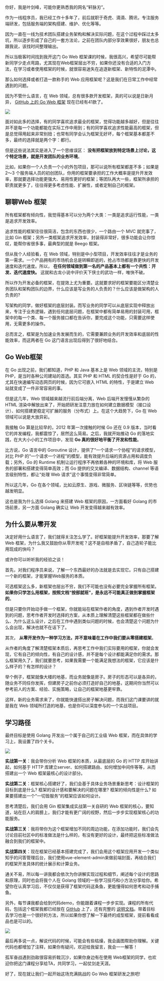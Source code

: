 你好，我是叶剑峰，可能你更熟悉我的网名“轩脉刃”。

作为一线程序员，我已经工作十多年了，前后就职于奇虎、滴滴、腾讯，专注服务端研发，包括服务端的架构搭建、维护、优化等等。

因为一直在一线为技术团队搭建业务架构和解决实际问题，在这个过程中踩过太多坑，所以逐步形成了自己的一套方法论，之前在团队内部分享效果很好，朋友也总跟我说，该找时间整理输出。

所以当极客时间找到我开这门 Go Web 框架课的时候，我很高兴，希望尽可能帮新同学少走点弯路，尤其现在Web框架层出不穷，如果你还没有合适的入门方法，在学习或者使用框架的时候，就很容易迷失在追逐新框架、新特性的泥潭中。

那么如何选择或者打造一款称手的 Web 应用框架呢？这是我们在日常工作中经常遇到的问题。

因为不管什么语言，在 Web 领域，总有很多款开发框架，真的可以说是日新月异， [GitHub 上的 Go Web 框架](https://github.com/mingrammer/go-web-framework-stars) 现在已经有41款了。

![](https://static001.geekbang.org/resource/image/17/00/17e06aeac40547a148cdbed09bfecf00.png?wh=1782x1342)

面对如此多的选择，有的同学喜欢追求最全的框架，觉得功能越多越好，但是往往并不是每一个功能都能在实际工作中用到；有的同学喜欢追求性能最高的框架，但是总觉得用起来非常别扭；也常有同学会认为框架无好坏，每个框架基本都差不多，最终的选择就是两个字：都行。

但是这些说法其实是进入了一个思维误区： **没有把框架放到特定场景上讨论，这个特定场景，就是开发团队的业务环境**。

比如，如果你一个人负责一个小的外包项目，那可以说所有框架都差不多；如果是 2～3 个服务端人员的初创团队，你用的框架要承担的工作大概率是提升开发效率，那就要选择功能更强大、易用性更好的框架；等团队再大一些，框架所承担的职责就更多了，往往得更多考虑性能、扩展性，或者定制自己的框架。

## 聊聊Web 框架

所有框架都有倾向性，我觉得基本可以分为两个大类：一类是追求运行性能，一类是追求开发效率。

追求性能的框架往往很简洁，包含的东西也很少，一个路由一个 MVC 就完事了，比如 Gin 框架；另外一类框架追求开发效率，封装得非常好，很多功能会让你惊叹，能帮你省很多事，最典型的就是 Beego 框架。

但从我个人经验看，在 Web 领域，特别是中小型项目，开发效率往往才是业务的第一需求。一个产品拥有的市场机会总是转瞬即逝的，抢占市场都是靠更快的开发速度和迭代速度。所以， **在任何领域做到第一名的产品基本上都有一个共性：开发、迭代速度快。** 这就和古龙小说中评价天下侠士的武功一样，唯快不破。

所以作为开发必备的框架，在提效上尤为重要。这就要求好的框架要能区分清楚业务团队和架构团队的边界，什么应该是写业务的人负责的？什么应该是做架构的人负责的?

写架构的同学，做好框架的底层封装。而写业务的同学可以从底层实现中释放出来，专注于业务逻辑，遇到任何底层问题，在框架中都有简单易用的封装可用，框架中的每一个类、每一个服务接口都在告诉你，要完成这个功能，只需要这样使用，无需更多的操作。

总而言之，框架是为加速业务发展而生的，它需要兼顾业务的开发效率和底层的性能效率，而这两者在 Go 这门语言出现后得到了很好地结合。

## Go Web框架

在 Go 出现之前，我们都知道，PHP 和 Java 基本上是 Web 领域的主流，特别是 PHP，是当时各种公司建站的首选。其实 PHP 和 HTML 的契合性是好于 Go 的，尤其在快速编写动态网页的时候，因为它可嵌入 HTML 的特性，于是建立 Web 站就变成了一件非常容易的事。

但是这几年，Web 领域越来越流行前后端分离，Web 后端开发慢慢从繁杂的 HTML 渲染中解放出来了，开始把研发注意力放在如何建立数据模型（接口设计）、如何搭建更稳定可扩展的服务（分布式）上。在这个大趋势下，Go 在 Web 领域可以说是大放异彩。

我接触 Go 算是比较早的，2012 年第一次接触的时候 Go 还在 0.9 版本，当时看它的并发编程，我都震惊了，居然这么简易。之后，我就开始推动 Go 的落地实践，在大大小小的工作项目中，发现 **Go 真的很好地平衡了开发和性能**。

比方说，Go 语言中的 Goroutine 设计，提供了“一个请求一个协程”的请求模型，对比 PHP 的“一个请求一个进程”的模型，能有效提升后端的资源占用和调度负载；另外，Go 的 Runtime 机制让运行程序不再依赖各种的环境和库，将 Web 服务的部署和搭建变得简单高效；而 Go 提供的交叉编译、数据结构、channel 等语言级别特性，都让“处理 Web 请求”这个事情变得非常简单。

所以这几年，Go 在各个领域，比如云原生、游戏、微服务、区块链等等，优势也越发明显。

这也是我为什么选择 Golang 来搭建 Web 框架的原因，一方面看好 Golang 的市场前景，另一方面 Golang 确实让 Web 开发变得越来越有效率。

## 为什么要从零开发

决定好用什么语言了，我们就得关注怎么学了。好框架能提升开发效率，那要了解 Web 框架，为什么我又鼓励你从零开发呢？这不是自相矛盾了，自己造轮子能比用现成的快吗？

或许你可以听听我的经验之谈！

首先，对我们程序员来说，了解一个东西最好的办法就是去实现它。只有自己搭建一个新的框架，才能掌握Web服务的本质。

可选框架这么多，新框架也层出不穷，我们不可能也没有必要完全掌握所有框架。 **如果你只学怎么用框架，按照文档“按部就班”，是永远不可能真正做到掌握框架的**。

但是只要你开始动手做一个框架，你就能站在框架作者的角度，遇到作者开发时遇到的问题，思考作者开发时选择的方案，从本质上理解清楚这些框架都在做些什么、为什么这么设计，之后在工作中遇到类似问题的时候，也会清楚这个问题为什么会出现，解决也就不在话下了。

其次， **从零开发作为一种学习方法，并不意味着在工作中我们要从零搭建框架**。

从作者的角度了解清楚框架本质后，再思考工作中我们实际要用的框架，你就会发现，它有自己的倾向性，有自己的设计感，并不是每个设计都能满足你的需求。那么框架用久了，我们就要思考，如果我需要一个能满足我想法的框架，它应该是什么样子的？有怎样的设计？

举个例子，框架就像大楼的地基，而业务就像是房子。房子的形态可以是各异的，随业务不同任你发挥，但建房子之前你必须打造好自己的地基，这期间你当然可以参考前人的方案、经验、实施策略，让自己的框架地基更牢靠。

这样，新的业务需求来了，你就能快速搭出房子解决问题，而我们这门课要讲的就是我在 Web 领域所打造的地基，也是你可以深度参与的一个实战项目。

## 学习路径

最终目标是使用 Golang 开发出一个属于自己的工业级 Web 框架，而在具体的学习上，我设置了四个关卡。

![](https://static001.geekbang.org/resource/image/f6/23/f65904c0ef6f3d729d974c43f2019823.jpg?wh=1920x1080)

**实战第一关**：我会带你分析 Web 框架的本质，从最底层的 Go 的 HTTP 库开始讲起，如何基于 HTTP 库建立server、如何搭建路由、如何增加中间件等等，从而搭建出一个 Web 框架最核心的设计部分。

**实战第二关**：框架核心搭建好了，我们会基于具体业务场景重新思考：设计框架的目标到底是什么? 框架的设计感和要解决的问题在哪里? 框架的倾向性是什么? 如果要搭建出一个“一切皆服务”的框架应该如何设计。

思考清楚后，我们会用 Gin 框架集成实战第一关自研的 Web 框架的核心，要知道，站在巨人的肩膀上，我们才能有更广阔的视野，然后一步步实现框架核心的功能服务。

**实战第三关**：我将带你为这个框架增加不同的周边功能，在添加功能时，我们会先讨论目前社区中的标准做法是什么样的，有没有更好的设计，最终把这些标准做法融合到我们的框架中。

**实战第四关**：现在框架已经基本搭建完成了，我们会用这个框架应用开发一个类似知乎的问答管理后台，我们使用vue-element-admin来做前端封面，再结合我们的框架开发具体的统计展示和计算业务。

通关不易，所以每一讲我都会依次为你讲解实现过程和细节，阐述每个设计的思路和原理，同时也会将我个人在 Golang 领域的一些学习技巧和小方法分享给你。希望你在认真学习后，不仅仅是获得了框架代码这条鱼，更能懂得如何思考和动手捕鱼。

另外，每节课我都会给到代码demo，你能跟着课程一步步实现。课程的所有代码，包括这个框架我都已经放在 [GitHub](https://github.com/gohade/hade) 上了，还有完整的 [说明文档](http://hade.funaio.cn/)。带着目标去学习也是一个很好的方法，所以如果你想了解一下最终的成型框架，提前看看成品也是可以的。

![](https://static001.geekbang.org/resource/image/d8/5b/d871bd96cb0bd3d7c184d8c8da6e795b.png?wh=2540x1414)

最后再多说一点，解说代码的时候，可能会有些枯燥，我会画图帮助你理解。关键代码也都增加了注释，如果你有疑问，欢迎给我留言，我会一一解答！

孤军奋战遇到劲敌很容易折戟沉沙，如果你身边有在使用 Web框架的同学，也欢迎你把这门课程分享给TA，共同学习，一起仗剑走天涯。

好了，现在就让我们一起开始这场充满挑战的 Go Web 框架研发之旅吧!